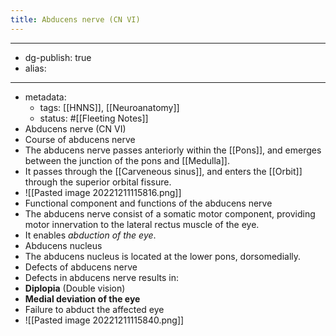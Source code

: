 ```yaml
---
title: Abducens nerve (CN VI)
---
```


- --
- dg-publish: true
- alias:
- --
- metadata:
	- tags: [[HNNS]], [[Neuroanatomy]]
	- status: #[[Fleeting Notes]]
- Abducens nerve (CN VI)
- Course of abducens nerve
- The abducens nerve passes anteriorly within the [[Pons]], and emerges between the junction of the pons and [[Medulla]].
- It passes through the [[Carveneous sinus]], and enters the [[Orbit]] through the superior orbital fissure.
- ![[Pasted image 20221211115816.png]]
- Functional component and functions of the abducens nerve
- The abducens nerve consist of a somatic motor component, providing motor innervation to the lateral rectus muscle of the eye.
- It enables *abduction of the eye*.
- Abducens nucleus
- The abducens nucleus is located at the lower pons, dorsomedially.
- Defects of abducens nerve
- Defects in abducens nerve results in:
- **Diplopia** (Double vision)
- **Medial deviation of the eye**
- Failure to abduct the affected eye
- ![[Pasted image 20221211115840.png]]